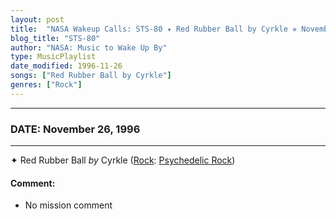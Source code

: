 ```yaml
---
layout: post
title:  "NASA Wakeup Calls: STS-80 ✦ Red Rubber Ball by Cyrkle ✵ November 26, 1996"
blog_title: "STS-80"
author: "NASA: Music to Wake Up By"
type: MusicPlaylist
date_modified: 1996-11-26
songs: ["Red Rubber Ball by Cyrkle"]
genres: ["Rock"]
---
```


----
### DATE: November 26, 1996
----
✦ Red Rubber Ball *by* Cyrkle ([Rock](https://www.discogs.com/genre/Rock): [Psychedelic Rock](https://www.discogs.com/style/Psychedelic%20Rock)) <a target="blank_" href="https://www.discogs.com/The-Cyrkle-Red-Rubber-Ball/master/337111">
    <i class="fas fa-compact-disc"
       title="Discogs entry for this song"
       alt="Discogs entry for this song"
       style="font-size: 1.1em;"></i></a>
    

#### Comment:
* No mission comment



<br/>
<center>
	<a target="_blank"
	   href="https://twitter.com/intent/tweet?hashtags=Space,NASA,Playlist,NASAWakeupCalls,SpaceProgram&text=🚀 {{ page.author}}, '{{ page.songs.first }}' {{ page.title }}, {{ page.date | date: '%B %d, %Y' }}, {{ site.url }}{{ page.url }}&via=nasawakeupcalls"><i class="fab fa-twitter" title="Tweet this page" alt="Tweet this page" style="font-size: 1.3em;"></i></a>
	&nbsp; 	<i class="fas fa-user-astronaut" style="font-size: 1.5em;"></i> &nbsp;
    <a id="custom_amazon_link"
       type="amzn" search="#"
       category="popular music">
    <i class="fab fa-amazon" style="font-size: 1.3em;"></i></a>
</center>

<!-- Randomly resolve an individual entry from a song array -->
<script src="/assets/javascript/seedrandom.min.js"></script>
<script>
  var wake_me_up = ["Red Rubber Ball by Cyrkle"];
  var prng = new Math.seedrandom();
  function randomSong() {
    song = wake_me_up[Math.floor(Math.random() * wake_me_up.length)];
    var amazon_link = document.getElementById("custom_amazon_link");
    amazon_link.setAttribute("search", song);
  }
  window.onload = randomSong();
</script>
